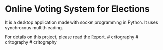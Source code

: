 # Online Voting System for Elections
 It is a desktop application made with socket programming in Python. It uses synchronous multithreading. 
 
 For details on this project, please read the <a href="https://github.com/shah-deep/Online-Voting-System/blob/main/Report.pdf">Report</a>.
#   c r i t o g r a p h y  
 #   c r i t o g r a p h y  
 #   c r i t o g r a p h y  
 